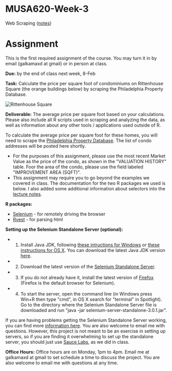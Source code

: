 # MUSA620-Week-3
Web Scraping ([notes](https://github.com/MUSA-620-Fall-2017/MUSA-620-Week-3/blob/master/week-3-web-scraping.pptx))


# Assignment

This is the first required assignment of the course. You may turn it in by email (galkamaxd at gmail) or in person at class.

**Due:** by the end of class next week, 8-Feb

**Task:** Calculate the price per square foot of condominiums on Rittenhouse Square (the orange buildings below) by scraping the Philadelphia Property Database.

![Rittenhouse Square](https://blueshift.io/rittenhouse.png "Rittenhouse Square Condominiums")

**Deliverable:** The average price per square foot based on your calculations. Please also include all R scripts used in scraping and analyzing the data, as well as information about any other tools / applications used outside of R.

To calculate the average price per square foot for these homes, you will need to scrape the [Philadelphia Property Database](http://property.phila.gov/). The list of condo addresses will be posted here shortly.
- For the purposes of this assignment, please use the most recent Market Value as the price of the condo, as shown in the "VALUATION HISTORY" table. Foor the area of the condo, please use the field labeled "IMPROVEMENT AREA (SQFT)".
- This assignment may require you to go beyond the examples we covered in class. The documentation for the two R packages we used is below. I also added some additional information about selectors into the [lecture notes](https://github.com/MUSA-620-Fall-2017/MUSA-620-Week-3/blob/master/week-3-web-scraping.pptx).

**R packages:**
- [Selenium](https://cran.r-project.org/web/packages/RSelenium/RSelenium.pdf) - for remotely driving the browser
- [Rvest](https://cran.r-project.org/web/packages/rvest/rvest.pdf) - for parsing html

**Setting up the Selenium Standalone Server (optional):**
- 1. Install Java JDK, following [these intructions for Windows](https://docs.oracle.com/javase/8/docs/technotes/guides/install/windows_jdk_install.html) or [these instructions for OS X](https://docs.oracle.com/javase/8/docs/technotes/guides/install/mac_jdk.html). You can download the latest Java JDK version [here](http://www.oracle.com/technetwork/java/javase/downloads/index.html).
- 2. Download the latest version of the [Selenium Standalone Server](http://www.seleniumhq.org/download/).
- 3. If you do not already have it, install the latest version of [Firefox](https://www.mozilla.org/en-US/firefox/products/) (Firefox is the default browser for Selenium).
- 4. To start the server, open the command line (in Windows press Win+R then type "cmd", in OS X search for "terminal" in Spotlight). Go to the directory where the Selenium Standalone Server file is downloaded and run "java -jar selenium-server-standalone-3.0.1.jar".


If you are having problems getting the Selenium Standalone Server working, you can find more [information here](https://cran.r-project.org/web/packages/RSelenium/vignettes/RSelenium-basics.html). You are also welcome to email me with questions. However, this project is not meant to be an exercise in setting up servers, so if you are finding it overwhelming to set up the standalone server, you should just use [Sauce Labs](https://saucelabs.com/), as we did in class.

**Office Hours:**
Office hours are on Monday, 1pm to 4pm. Email me at galkamaxd at gmail to set schedule a time to discuss the project. You are also welcome to email me with questions at any time.
